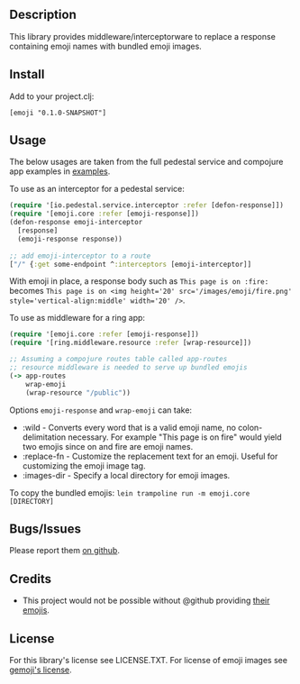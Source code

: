 ## Description

This library provides middleware/interceptorware to replace a response containing emoji names
with bundled emoji images.

## Install

Add to your project.clj:

    [emoji "0.1.0-SNAPSHOT"]

## Usage

The below usages are taken from the full pedestal service and
compojure app examples in [examples](examples/).

To use as an interceptor for a pedestal service:

```clojure
(require '[io.pedestal.service.interceptor :refer [defon-response]])
(require '[emoji.core :refer [emoji-response]])
(defon-response emoji-interceptor
  [response]
  (emoji-response response))
 
;; add emoji-interceptor to a route
["/" {:get some-endpoint ^:interceptors [emoji-interceptor]]
```

With emoji in place, a response body such as `This page is on :fire:`
becomes `This page is on <img height='20' src='/images/emoji/fire.png' style='vertical-align:middle' width='20' />`.

To use as middleware for a ring app:

```clojure
(require '[emoji.core :refer [emoji-response]])
(require '[ring.middleware.resource :refer [wrap-resource]])

;; Assuming a compojure routes table called app-routes
;; resource middleware is needed to serve up bundled emojis
(-> app-routes
    wrap-emoji
    (wrap-resource "/public"))
```

Options `emoji-response` and `wrap-emoji` can take:

* :wild - Converts every word that is a valid emoji name, no
  colon-delimitation necessary. For example "This page is on fire" would yield
  two emojis since on and fire are emoji names.
* :replace-fn - Customize the replacement text for an emoji. Useful
  for customizing the emoji image tag.
* :images-dir - Specify a local directory for emoji images.

To copy the bundled emojis: `lein trampoline run -m emoji.core [DIRECTORY]`

## Bugs/Issues

Please report them
[on github](http://github.com/cldwalker/emoji/issues).

## Credits
* This project would not be possible without @github providing [their emojis](https://github.com/github/gemoji/).

## License

For this library's license see LICENSE.TXT. For license of emoji
images see [gemoji's license](https://github.com/github/gemoji/blob/master/LICENSE).
